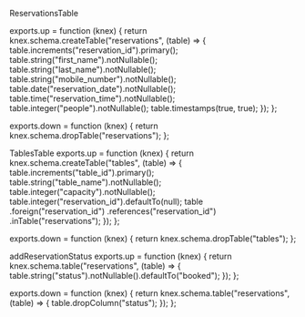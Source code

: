 ReservationsTable

exports.up = function (knex) {
return knex.schema.createTable("reservations", (table) => {
table.increments("reservation_id").primary();
table.string("first_name").notNullable();
table.string("last_name").notNullable();
table.string("mobile_number").notNullable();
table.date("reservation_date").notNullable();
table.time("reservation_time").notNullable();
table.integer("people").notNullable();
table.timestamps(true, true);
});
};

exports.down = function (knex) {
return knex.schema.dropTable("reservations");
};

TablesTable
exports.up = function (knex) {
return knex.schema.createTable("tables", (table) => {
table.increments("table_id").primary();
table.string("table_name").notNullable();
table.integer("capacity").notNullable();
table.integer("reservation_id").defaultTo(null);
table
.foreign("reservation_id")
.references("reservation_id")
.inTable("reservations");
});
};

exports.down = function (knex) {
return knex.schema.dropTable("tables");
};

addReservationStatus
exports.up = function (knex) {
return knex.schema.table("reservations", (table) => {
table.string("status").notNullable().defaultTo("booked");
});
};

exports.down = function (knex) {
return knex.schema.table("reservations", (table) => {
table.dropColumn("status");
});
};
